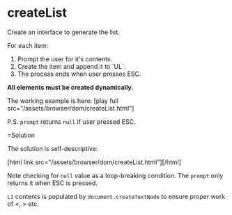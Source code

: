 
# createList 

Create an interface to generate the list.

For each item:
<ol>
<li>Prompt the user for it's contents.</li>
<li>Create the item and append it to `UL`.</li>
<li>The process ends when user presses ESC.</li>
</ol>

<b>All elements must be created dynamically.</b>

The working example is here: [play full src="/assets/browser/dom/createList.html"]

P.S. `prompt` returns `null` if user pressed ESC.

=Solution

The solution is self-descriptive:

[html link src="/assets/browser/dom/createList.html"][/html]


Note checking for `null` value as a loop-breaking condition. The `prompt` only returns it when ESC is pressed.

`LI` contents is populated by `document.createTextNode` to ensure proper work of &lt;, &gt; etc.

